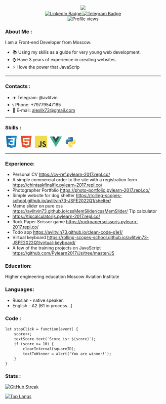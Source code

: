 <div id="header" align="center">
  <img src="https://media.giphy.com/media/suWeO5wu35nihC1FJ6/giphy.gif" width="300"/>
  <div id="badges">
    <a href="https://www.linkedin.com/in/litvin-alexandr/">
      <img src="https://img.shields.io/badge/LinkedIn-blue?style=for-the-badge&logo=linkedin&logoColor=white" alt="LinkedIn Badge"/>
    </a>
    <a href="https://t.me/avlitvin">
      <img src="https://img.shields.io/badge/Telegram-2CA5E0?style=for-the-badge&logo=telegram&logoColor=white" alt="Telegram Badge"/>
    </a>
  </div>
  <img src="https://komarev.com/ghpvc/?username=avlitvin73&style=flat-square&color=blue" alt="Profile views"/>
</div>


### About Me :

I am a Front-end Developer from Moscow.

- 📚 Using my skills as a guide for very young web development.
- ⌚ Have 3 years of experience in creating websites.
- ⚡ I love the power that JavaScrip

---

### Contacts :
* ✈️ Telegram: @avlitvin
* 📞 Phone: +79779547165
* 📧 E-mail: alexlik73@gmail.com

---

### Skills :
<div>
<img src="https://raw.githubusercontent.com/devicons/devicon/2ae2a900d2f041da66e950e4d48052658d850630/icons/css3/css3-original.svg"  title="CSS3" alt="CSS" width="40" height="40"/>&nbsp;
<img src="https://github.com/devicons/devicon/blob/master/icons/html5/html5-original.svg" title="HTML5" alt="HTML" width="40" height="40"/>&nbsp;
<img src="https://github.com/devicons/devicon/blob/master/icons/javascript/javascript-original.svg" title="JavaScript" alt="JavaScript" width="40" height="40"/>&nbsp;
<img src="https://github.com/devicons/devicon/blob/master/icons/vuejs/vuejs-original.svg" title="vuejs" alt="vuejs" width="40" height="40"/>&nbsp;
<img src="https://raw.githubusercontent.com/devicons/devicon/2ae2a900d2f041da66e950e4d48052658d850630/icons/python/python-original.svg" title="Python" alt="Python" width="40" height="40"/>&nbsp;

---
  
### Experience:
- Personal CV
https://cv-ref.pylearn-2017.repl.co/
- A simple commercial order to the site with a registration form
https://chintaskfinalfix.pylearn-2017.repl.co/
- Photographer Portfolio
https://photo-portfolio.pylearn-2017.repl.co/
- Simple website for dog shelter
https://rolling-scopes-school.github.io/avlitvin73-JSFE2022Q1/shelter/
- Meme slider on pure css
https://avlitvin73.github.io/cssMemSlider/cssMemSlider/
Tip calculator
- https://tipcalculatorjs.pylearn-2017.repl.co/
- Rock Paper Scissor game
https://rockpaperscissorjs.pylearn-2017.repl.co/
- Todo app
https://avlitvin73.github.io/clean-code-s1e1/
- Virtual keyboard
https://rolling-scopes-school.github.io/avlitvin73-JSFE2022Q1/virtual-keyboard/
- A few of the training projects on JavaScript
https://github.com/Pylearn2017/Js/tree/master/JS



### Education:
Higher engineering education 
Moscow Aviation Institute

### Languages:
* Russian - native speaker.
* English - A2 (B1 in process…)
  
### Code :

```
let stopClick = function(event) {
	score++;
	textScore.text(`Score is: $(score)`);
	if (score >= 10) {
		clearInterval(squareID);
		textToWinner = alert('You are winner!');
	}
}
```

### Stats :


        
[![GitHub Streak](http://github-readme-streak-stats.herokuapp.com?user=avlitvin73&theme=dark&background=000000)](https://git.io/streak-stats)



[![Top Langs](https://github-readme-stats.vercel.app/api/top-langs/?username=avlitvin73&layout=compact&theme=vision-friendly-dark)](https://github.com/anuraghazra/github-readme-stats)
</div>
